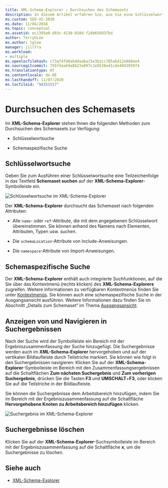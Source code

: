 ```yaml
---
title: XML-Schema-Explorer – Durchsuchen des Schemasets
description: In diesem Artikel erfahren Sie, wie Sie eine Schlüsselwortsuche und eine schemaspezifische Suche des Schemasets im XML-Schema-Explorer durchführen.
ms.custom: SEO-VS-2020
ms.date: 11/04/2016
ms.topic: conceptual
ms.assetid: ec1395e0-d03c-4130-810d-f2db656937bd
author: TerryGLee
ms.author: tglee
manager: jillfra
ms.workload:
- multiple
ms.openlocfilehash: c73af4f40abddaaba15e3b2cc785ab412e8884e4
ms.sourcegitcommit: 75bfdaab9a8b23a097c1e8538ed1cde404305974
ms.translationtype: HT
ms.contentlocale: de-DE
ms.lasthandoff: 11/07/2020
ms.locfileid: "94351517"
---
```

# <a name="search-the-schema-set"></a>Durchsuchen des Schemasets

Im **XML-Schema-Explorer** stehen Ihnen die folgenden Methoden zum Durchsuchen des Schemasets zur Verfügung:

- Schlüsselwortsuche

- Schemaspezifische Suche

## <a name="keyword-search"></a>Schlüsselwortsuche

Geben Sie zum Ausführen einer Schlüsselwortsuche eine Teilzeichenfolge in das Textfeld **Schemaset suchen** auf der **XML-Schema-Explorer**-Symbolleiste ein.

![Schlüsselwortsuche im XML-Schema-Explorer](../xml-tools/media/schemaexplorersearch.gif)

Der **XML-Schema-Explorer** durchsucht das Schemaset nach folgenden Attributen:

- Alle `name`- oder `ref`-Attribute, die mit dem angegebenen Schlüsselwort übereinstimmen. Sie können anhand des Namens nach Elementen, Attributen, Typen usw. suchen.

- Die `schemaLocation`-Attribute von Include-Anweisungen.

- Die `namespace`-Attribute von Import-Anweisungen.

## <a name="schema-specific-search"></a>Schemaspezifische Suche

Der **XML-Schema-Explorer** enthält auch integrierte Suchfunktionen, auf die Sie über das Kontextmenü (rechts klicken) des **XML-Schema-Explorers** zugreifen. Weitere Informationen zu verfügbaren Kontextmenüs finden Sie unter [Kontextmenüs](../xml-tools/context-menus-xml-schema-explorer.md). Sie können auch eine schemaspezifische Suche in der Ausgangsansicht ausführen. Weitere Informationen dazu finden Sie im Abschnitt „Details zum Schemaset“ im Thema [Ausgangsansicht](../xml-tools/start-view.md).

## <a name="display-and-navigate-search-results"></a>Anzeigen von und Navigieren in Suchergebnissen

Nach der Suche wird der Symbolleiste ein Bereich mit der Ergebniszusammenfassung der Suche hinzugefügt. Die Suchergebnisse werden auch im **XML-Schema-Explorer** hervorgehoben und auf der vertikalen Bildlaufleiste durch Teilstriche markiert. Sie können wie folgt in den Suchergebnissen navigieren: Klicken Sie auf der **XML-Schema-Explorer**-Symbolleiste im Bereich mit den Zusammenfassungsergebnissen auf die Schaltflächen **Zum nächsten Suchergebnis** und **Zum vorherigen Suchergebnis**, drücken Sie die Tasten **F3** und **UMSCHALT**+**F3**, oder klicken Sie auf die Teilstriche in der Bildlaufleiste.

Sie können die Suchergebnisse dem Arbeitsbereich hinzufügen, indem Sie im Bereich mit der Ergebniszusammenfassung auf die Schaltfläche **Hervorgehobene Knoten zu Arbeitsbereich hinzufügen** klicken.

![Suchergebnis im XML-Schema-Explorer](../xml-tools/media/schemaexplorersearchresult.gif)

## <a name="clear-search-results"></a>Suchergebnisse löschen

Klicken Sie auf der **XML-Schema-Explorer**-Suchsymbolleiste im Bereich mit der Ergebniszusammenfassung auf die Schaltfläche **x**, um die Suchergebnisse zu löschen.

## <a name="see-also"></a>Siehe auch

- [XML-Schema-Explorer](../xml-tools/xml-schema-explorer.md)
